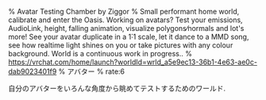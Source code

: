 % Avatar Testing Chamber by Ziggor
% Small performant home world‚ calibrate and enter the Oasis․ Working on avatars? Test your emissions‚ AudioLink‚ height‚ falling animation‚ visualize polygons⁄normals and lot's moreǃ See your avatar duplicate in a 1˸1 scale‚ let it dance to a MMD song‚ see how realtime light shines on you or take pictures with any colour background․ World is a continuous work in progress․․
% https://vrchat.com/home/launch?worldId=wrld_a5e9ec13-36b1-4e63-ae0c-dab9023401f9
% アバター
% rate:6

自分のアバターをいろんな角度から眺めてテストするためのワールド.

